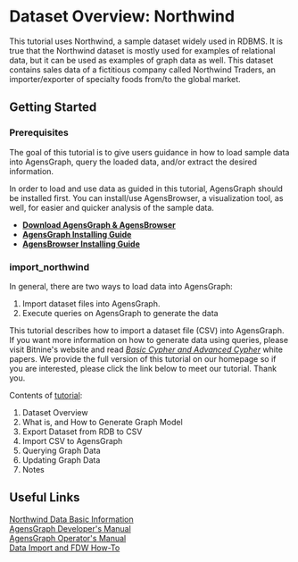 # Dataset Overview: Northwind                            
This tutorial uses Northwind, a sample dataset widely used in RDBMS. It is true that the Northwind dataset is mostly used for examples of relational data, but it can be used as examples of graph data as well. This dataset contains sales data of a fictitious company called Northwind Traders, an importer/exporter of specialty foods from/to the global market. 

## Getting Started                                                 
### Prerequisites                   

The goal of this tutorial is to give users guidance in how to load sample data into AgensGraph, query the loaded data, and/or extract the desired information.

In order to load and use data as guided in this tutorial, AgensGraph should be installed first. You can install/use AgensBrowser, a visualization tool, as well, for easier and quicker analysis of the sample data. 

- [**Download AgensGraph & AgensBrowser**](http://bitnine.net/downloads/)
- [**AgensGraph Installing Guide**](http://bitnine.net/tutorial/agensGraph-install-instruction.pdf)
- [**AgensBrowser Installing Guide**](http://bitnine.net/tutorial/agensBrowser-install-instruction.pdf)

### import_northwind                                   

In general, there are two ways to load data into AgensGraph:

1. Import dataset files into AgensGraph. 
2. Execute queries on AgensGraph to generate the data
 
This tutorial describes how to import a dataset file (CSV) into AgensGraph. If you want more information on how to generate data using queries, please visit Bitnine's website and read [*Basic Cypher and Advanced Cypher*](http://bitnine.net/learn/) white papers. We provide the full version of this tutorial on our homepage so if you are interested, please click the link below to meet our tutorial. Thank you.

Contents of [tutorial](http://bitnine.net/tutorial/english-tutorial.html):

1. Dataset Overview
2. What is, and How to Generate Graph Model
3. Export Dataset from RDB to CSV
4. Import CSV to AgensGraph
5. Querying Graph Data
6. Updating Graph Data
7. Notes

## Useful Links
[Northwind Data Basic Information](http://www.wilsonmar.com/northwind.htm)                                                     
[AgensGraph Developer's Manual](http://bitnine.net/documentations/developer-manual-ko.html)                                             
[AgensGraph Operator's Manual](http://bitnine.net/documentations/operation-manual-ko.html)                           
[Data Import and FDW How-To](http://bitnine.net/documentations/quick-guide-1-3.html#graph-data-import)               

